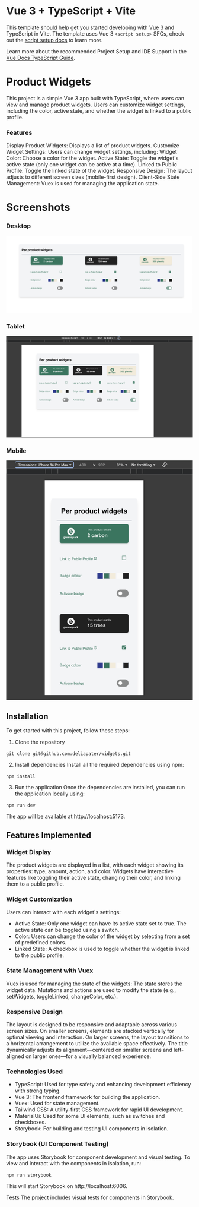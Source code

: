 # Vue 3 + TypeScript + Vite
This template should help get you started developing with Vue 3 and TypeScript in Vite. The template uses Vue 3 `<script setup>` SFCs, check out the [script setup docs](https://v3.vuejs.org/api/sfc-script-setup.html#sfc-script-setup) to learn more.

Learn more about the recommended Project Setup and IDE Support in the [Vue Docs TypeScript Guide](https://vuejs.org/guide/typescript/overview.html#project-setup).


# Product Widgets
This project is a simple Vue 3 app built with TypeScript, where users can view and manage product widgets. Users can customize widget settings, including the color, active state, and whether the widget is linked to a public profile.

### Features
Display Product Widgets: Displays a list of product widgets.
Customize Widget Settings: Users can change widget settings, including:
Widget Color: Choose a color for the widget.
Active State: Toggle the widget's active state (only one widget can be active at a time).
Linked to Public Profile: Toggle the linked state of the widget.
Responsive Design: The layout adjusts to different screen sizes (mobile-first design).
Client-Side State Management: Vuex is used for managing the application state.

# Screenshots
### Desktop
![Desktop](src/assets/screenshots/Desktop.png)

### Tablet
![Tablet](src/assets/screenshots/Tablet.png)

### Mobile
![Mobile](src/assets/screenshots/Mobile.png)

## Installation
To get started with this project, follow these steps:

1. Clone the repository
```
git clone git@github.com:deliapater/widgets.git
```
2. Install dependencies
Install all the required dependencies using npm:
```
npm install
```
3. Run the application
Once the dependencies are installed, you can run the application locally using:
```
npm run dev
```
The app will be available at http://localhost:5173.

## Features Implemented

### Widget Display
The product widgets are displayed in a list, with each widget showing its properties: type, amount, action, and color.
Widgets have interactive features like toggling their active state, changing their color, and linking them to a public profile.

### Widget Customization
Users can interact with each widget's settings:
* Active State: Only one widget can have its active state set to true. The active state can be toggled using a switch.
* Color: Users can change the color of the widget by selecting from a set of predefined colors.
* Linked State: A checkbox is used to toggle whether the widget is linked to the public profile.

### State Management with Vuex
Vuex is used for managing the state of the widgets:
The state stores the widget data.
Mutations and actions are used to modify the state (e.g., setWidgets, toggleLinked, changeColor, etc.).

### Responsive Design
The layout is designed to be responsive and adaptable across various screen sizes. On smaller screens, elements are stacked vertically for optimal viewing and interaction. On larger screens, the layout transitions to a horizontal arrangement to utilize the available space effectively. The title dynamically adjusts its alignment—centered on smaller screens and left-aligned on larger ones—for a visually balanced experience.

### Technologies Used
- TypeScript: Used for type safety and enhancing development efficiency with strong typing.  
- Vue 3: The frontend framework for building the application.  
- Vuex: Used for state management.  
- Tailwind CSS: A utility-first CSS framework for rapid UI development.  
- MaterialUi: Used for some UI elements, such as switches and checkboxes.  
- Storybook: For building and testing UI components in isolation.  

### Storybook (UI Component Testing)
The app uses Storybook for component development and visual testing. To view and interact with the components in isolation, run:

```
npm run storybook
```
This will start Storybook on http://localhost:6006.

Tests
The project includes visual tests for components in Storybook.


